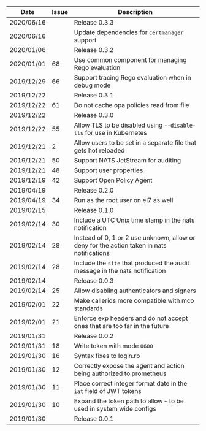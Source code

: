 |Date      |Issue |Description                                                                                              |
|----------|------|---------------------------------------------------------------------------------------------------------|
|2020/06/16|      |Release 0.3.3                                                                                            |
|2020/06/16|      |Update dependencies for `certmanager` support                                                            |
|2020/01/06|      |Release 0.3.2                                                                                            |
|2020/01/01|68    |Use common component for managing Rego evaluation                                                        |
|2019/12/29|66    |Support tracing Rego evaluation when in debug mode                                                       |
|2019/12/22|      |Release 0.3.1                                                                                            |
|2019/12/22|61    |Do not cache opa policies read from file                                                                 |
|2019/12/22|      |Release 0.3.0                                                                                            |
|2019/12/22|55    |Allow TLS to be disabled using `--disable-tls` for use in Kubernetes                                     |
|2019/12/21|2     |Allow users to be set in a separate file that gets hot reloaded                                          |
|2019/12/21|50    |Support NATS JetStream for auditing                                                                      |
|2019/12/21|48    |Support user properties                                                                                  |
|2019/12/19|42    |Support Open Policy Agent                                                                                |
|2019/04/19|      |Release 0.2.0                                                                                            |
|2019/04/19|34    |Run as the root user on el7 as well                                                                      |
|2019/02/15|      |Release 0.1.0                                                                                            |
|2019/02/14|30    |Include a UTC Unix time stamp in the nats notification                                                   |
|2019/02/14|28    |Instead of 0, 1 or 2 use unknown, allow or deny for the action taken in nats notifications               |
|2019/02/14|28    |Include the `site` that produced the audit message in the nats notification                              |
|2019/02/14|      |Release 0.0.3                                                                                            |
|2019/02/14|25    |Allow disabling authenticators and signers                                                               |
|2019/02/01|22    |Make callerids more compatible with mco standards                                                        |
|2019/02/01|21    |Enforce exp headers and do not accept ones that are too far in the future                                |
|2019/01/31|      |Release 0.0.2                                                                                            |
|2019/01/31|18    |Write token with mode `0600`                                                                             |
|2019/01/30|16    |Syntax fixes to login.rb                                                                                 |
|2019/01/30|12    |Correctly expose the agent and action being authorized to prometheus                                     |
|2019/01/30|11    |Place correct integer format date in the `iat` field of JWT tokens                                       |
|2019/01/30|10    |Expand the token path to allow `~` to be used in system wide configs                                     |
|2019/01/30|      |Release 0.0.1                                                                                            |

